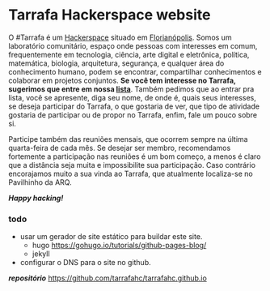 # Tarrafa Hackerspace website

O #Tarrafa é um [Hackerspace](http://pt.wikipedia.org/wiki/Hackerspace) situado em [Florianópolis](http://pt.wikipedia.org/Florian%C3%B3polis). Somos um laboratório comunitário, espaço onde pessoas com interesses em comum, frequentemente em tecnologia, ciência, arte digital e eletrônica, política, matemática, biologia, arquitetura, segurança, e qualquer área do conhecimento humano, podem se encontrar, compartilhar conhecimentos e colaborar em projetos conjuntos.
**Se você tem interesse no Tarrafa, sugerimos que entre em nossa [lista](https://groups.google.com/forum/#!forum/floripa-hackerspace)**. Também pedimos que ao entrar pra lista, você se apresente, diga seu nome, de onde é, quais seus interesses, se deseja participar do Tarrafa, o que gostaria de ver, que tipo de atividade gostaria de participar ou de propor no Tarrafa, enfim, fale um pouco sobre si.

Participe também das reuniões mensais, que ocorrem sempre na última quarta-feira de cada mês. Se desejar ser membro, recomendamos fortemente a participação nas reuniões é um bom começo, a menos é claro que a distância seja muita e impossibilite sua participação. Caso contrário encorajamos muito a sua vinda ao Tarrafa, que atualmente localiza-se no Pavilhinho da ARQ.

***Happy hacking!***


### todo
* usar um gerador de site estático para buildar este site.
  * hugo https://gohugo.io/tutorials/github-pages-blog/
  * jekyll
* configurar o DNS para o site no github.

***repositório*** https://github.com/tarrafahc/tarrafahc.github.io

